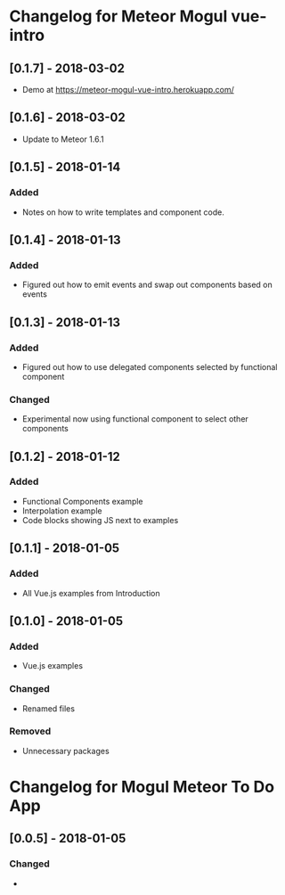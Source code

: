 # Changelog for Meteor Mogul vue-intro

## [0.1.7] - 2018-03-02

- Demo at https://meteor-mogul-vue-intro.herokuapp.com/

## [0.1.6] - 2018-03-02

- Update to Meteor 1.6.1

## [0.1.5] - 2018-01-14

### Added

- Notes on how to write templates and component code.

## [0.1.4] - 2018-01-13

### Added

- Figured out how to emit events and swap out components based on events

## [0.1.3] - 2018-01-13

### Added

- Figured out how to use delegated components selected by functional component

### Changed

- Experimental now using functional component to select other components

## [0.1.2] - 2018-01-12

### Added

- Functional Components example
- Interpolation example
- Code blocks showing JS next to examples

## [0.1.1] - 2018-01-05

### Added

- All Vue.js examples from Introduction

## [0.1.0] - 2018-01-05

### Added

- Vue.js examples

### Changed

- Renamed files

### Removed

- Unnecessary packages

# Changelog for Mogul Meteor To Do App

## [0.0.5] - 2018-01-05

### Changed

- <template> should be <script type="text/x-template">

## [0.0.4] - 2018-01-04

### Changed

- Use meteormogul:vue-dist@2.5.15
- Explicitly import symbols
- Split .html into main.html and meteor-vue-todo.html

## [0.0.3] - 2017-12-14
### Added
### Changed
- Remove buttons on left side of todo list
### Removed

## [0.0.2] - 2017-12-14
### Added
- bootstrap style
### Changed
### Removed
